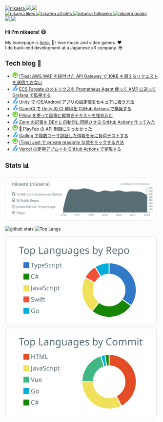 <a href="https://github.com/nikaera/">
  <img src="https://komarev.com/ghpvc/?username=nikaera" alt="nikaera" />
</a>
<a href="http://twitter.com/n1kaera">
  <img height="20" src="https://img.shields.io/twitter/follow/n1kaera?label=Twitter&logo=twitter&style=flat" />
</a>
<a href="https://github.com/nikaera">
  <img height="20" src="https://img.shields.io/github/followers/nikaera?label=follow&logo=github&style=flat" />
</a>
<br/>
<a href="https://zenn.dev/nikaera">
  <img src="https://zenn.badge.nikaera.com/s/nikaera/likes?style=plastic&ver=1" alt="nikaera likes" />
</a>
<a href="https://zenn.dev/nikaera/articles">
  <img src="https://zenn.badge.nikaera.com/s/nikaera/articles?style=plastic&ver=1" alt="nikaera articles" />
</a>
<a href="https://zenn.dev/nikaera/followers">
  <img src="https://zenn.badge.nikaera.com/s/nikaera/followers?style=plastic&ver=1" alt="nikaera followers" />
</a>
<a href="https://zenn.dev/nikaera/books">
  <img src="https://zenn.badge.nikaera.com/s/nikaera/books?style=plastic&ver=1" alt="nikaera books" />
</a>
<br/>
<a href="http://qiita.com/nikaera">
  <img height="20" src="https://qiita-badge.apiapi.app/s/nikaera/posts.svg" />
</a>
<a href="http://qiita.com/nikaera">
  <img height="20" src="https://qiita-badge.apiapi.app/s/nikaera/contributions.svg" />
</a>

### Hi I’m nikaera! 😄

My homepage is [here.](https://nikaera.com) :memo: I love music and video games. :heart:  
I do back-end development at a Japanese xR company. :sunglasses:

## Tech blog :hammer:

<!--[START github.com/ikawaha/feedsnippet]--><!--[2022-09-28T11:12:10Z]-->
* ![](./icon/qiita.png) [[Tips] AWS WAF を紐付けた API Gateway で 10KB を超えるリクエストを送信できない](https://qiita.com/nikaera/items/9c8f347622ab9e797ac7)
* ![](./icon/zenn.png) [ECS Fargate のメトリクスを Prometheus Agent 使って AMP に送って Grafana で監視する](https://zenn.dev/nikaera/articles/aws-ecs-fargate-amp-grafana)
* ![](./icon/zenn.png) [Unity で iOS/Android アプリの設定値をセキュアに扱う方法](https://zenn.dev/nikaera/articles/unity-ios-android-secret-manager)
* ![](./icon/zenn.png) [GameCI で Unity の CI 環境を GitHub Actions で構築する](https://zenn.dev/nikaera/articles/unity-gameci-github-actions)
* ![](./icon/qiita.png) [Pillow を使って画像に縦書きテキストを埋め込む](https://qiita.com/nikaera/items/164ba0e19bd80e4778aa)
* ![](./icon/zenn.png) [Zenn の記事を DEV に自動的に同期させる GitHub Actions 作ってみた](https://zenn.dev/nikaera/articles/sync-zenn-with-dev-action)
* ![](./icon/qiita.png) [📔 PlayFab の API 制限に引っかかった](https://qiita.com/nikaera/items/a7d65e9fcae20a42123a)
* ![](./icon/zenn.png) [Gatling で複数ユーザ認証した情報を元に負荷テストする](https://zenn.dev/nikaera/articles/gatling-multiuser)
* ![](./icon/qiita.png) [[Tips] Jest で private readonly な値をモックする方法](https://qiita.com/nikaera/items/ad65a05e8f7c4950f30e)
* ![](./icon/zenn.png) [Vercel の定期デプロイを GitHub Actions で実現する](https://zenn.dev/nikaera/articles/vercel-github-actions)
<!--[END github.com/ikawaha/feedsnippet]-->

## Stats :bar_chart:

[![](https://raw.githubusercontent.com/nikaera/nikaera/main/profile-summary-card-output/default/0-profile-details.svg)](https://github.com/vn7n24fzkq/github-profile-summary-cards)

<p align="left">
  <img alt="github stats" height="150px" src="https://github-readme-stats.vercel.app/api?username=nikaera&count_private=true&show_icons=true&show_icons=true&theme=graywhite" />
  <img alt="Top Langs" height="140px" src="https://github-readme-stats.vercel.app/api/top-langs/?username=nikaera&layout=compact&count_private=true&show_icons=true&show_icons=true&theme=graywhite" />
</p>

[![](https://raw.githubusercontent.com/nikaera/nikaera/main/profile-summary-card-output/default/1-repos-per-language.svg)](https://github.com/vn7n24fzkq/github-profile-summary-cards)
[![](https://raw.githubusercontent.com/nikaera/nikaera/main/profile-summary-card-output/default/2-most-commit-language.svg)](https://github.com/vn7n24fzkq/github-profile-summary-cards)

<!--
**nikaera/nikaera** is a ✨ _special_ ✨ repository because its `README.md` (this file) appears on your GitHub profile.

Here are some ideas to get you started:

- 🔭 I’m currently working on ...
- 🌱 I’m currently learning ...
- 👯 I’m looking to collaborate on ...
- 🤔 I’m looking for help with ...
- 💬 Ask me about ...
- 📫 How to reach me: ...
- 😄 Pronouns: ...
- ⚡ Fun fact: ...
-->
